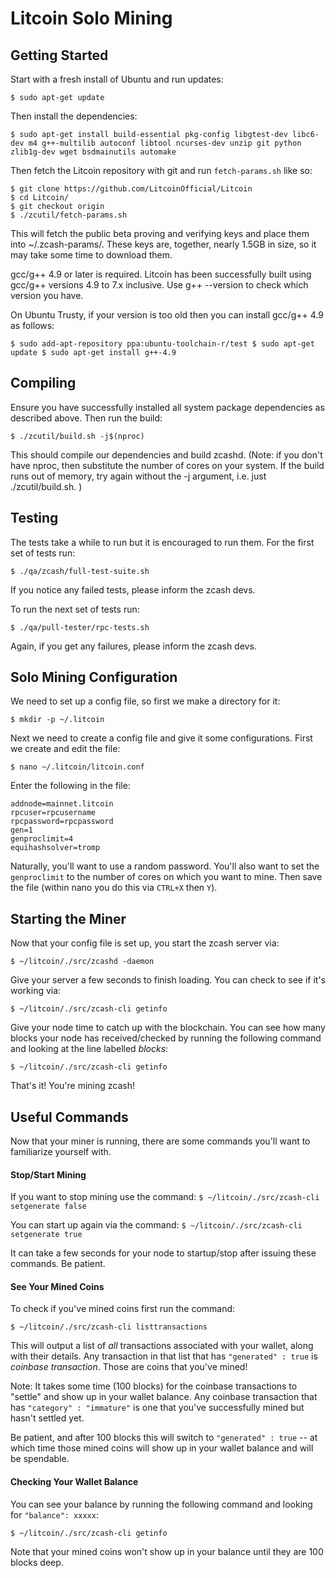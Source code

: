 # Litcoin Solo Mining

## Getting Started

Start with a fresh install of Ubuntu and run updates:

`$ sudo apt-get update`

Then install the dependencies:

```
$ sudo apt-get install build-essential pkg-config libgtest-dev libc6-dev m4 g++-multilib autoconf libtool ncurses-dev unzip git python zlib1g-dev wget bsdmainutils automake
```

Then fetch the Litcoin repository with git and run `fetch-params.sh` like so:

```
$ git clone https://github.com/LitcoinOfficial/Litcoin
$ cd Litcoin/
$ git checkout origin
$ ./zcutil/fetch-params.sh
```

This will fetch the public beta proving and verifying keys and place them into ~/.zcash-params/. These keys are, together, nearly 1.5GB in size, so it may take some time to download them.

gcc/g++ 4.9 or later is required. Litcoin has been successfully built using gcc/g++ versions 4.9 to 7.x inclusive. Use g++ --version to check which version you have.

On Ubuntu Trusty, if your version is too old then you can install gcc/g++ 4.9 as follows:

`
$ sudo add-apt-repository ppa:ubuntu-toolchain-r/test
$ sudo apt-get update
$ sudo apt-get install g++-4.9
`

## Compiling

Ensure you have successfully installed all system package dependencies as described above. Then run the build:

`$ ./zcutil/build.sh -j$(nproc)`

This should compile our dependencies and build zcashd. (Note: if you don't have nproc, then substitute the number of cores on your system. If the build runs out of memory, try again without the -j argument, i.e. just ./zcutil/build.sh. )

## Testing

The tests take a while to run but it is encouraged to run them. For the first set of tests run:

`$ ./qa/zcash/full-test-suite.sh`

If you notice any failed tests, please inform the zcash devs.

To run the next set of tests run:

`$ ./qa/pull-tester/rpc-tests.sh`

Again, if you get any failures, please inform the zcash devs.

## Solo Mining Configuration

We need to set up a config file, so first we make a directory for it:

`$ mkdir -p ~/.litcoin`

Next we need to create a config file and give it some configurations. First we create and edit the file:

`$ nano ~/.litcoin/litcoin.conf`

Enter the following in the file:

```
addnode=mainnet.litcoin
rpcuser=rpcusername
rpcpassword=rpcpassword
gen=1
genproclimit=4
equihashsolver=tromp
```
Naturally, you'll want to use a random password. You'll also want to set the `genproclimit` to the number of cores on which you want to mine.
Then save the file (within nano you do this via `CTRL+X` then `Y`).

## Starting the Miner

Now that your config file is set up, you start the zcash server via:

`$ ~/litcoin/./src/zcashd -daemon`

Give your server a few seconds to finish loading. You can check to see if it's working via:

`$ ~/litcoin/./src/zcash-cli getinfo`

Give your node time to catch up with the blockchain. You can see how many blocks your node has received/checked by running the following command and looking at the line labelled *blocks*:

`$ ~/litcoin/./src/zcash-cli getinfo`

That's it! You're mining zcash!

## Useful Commands

Now that your miner is running, there are some commands you'll want to familiarize yourself with.

#### Stop/Start Mining

If you want to stop mining use the command:
`$ ~/litcoin/./src/zcash-cli setgenerate false`

You can start up again via the command:
`$ ~/litcoin/./src/zcash-cli setgenerate true`

It can take a few seconds for your node to startup/stop after issuing these commands. Be patient.

#### See Your Mined Coins

To check if you've mined coins first run the command:

`$ ~/litcoin/./src/zcash-cli listtransactions`

This will output a list of *all* transactions associated with your wallet, along with their details. Any transaction in that list that has `"generated" : true` is *coinbase transaction*. Those are coins that you've mined!

Note: It takes some time (100 blocks) for the coinbase transactions to "settle" and show up in your wallet balance. Any coinbase transaction that has `"category" : "immature"` is one that you've successfully mined but hasn't settled yet. 

Be patient, and after 100 blocks this will switch to `"generated" : true` -- at which time those mined coins will show up in your wallet balance and will be spendable.

#### Checking Your Wallet Balance

You can see your balance by running the following command and looking for `"balance": xxxxx`:

`$ ~/litcoin/./src/zcash-cli getinfo`

Note that your mined coins won't show up in your balance until they are 100 blocks deep.


